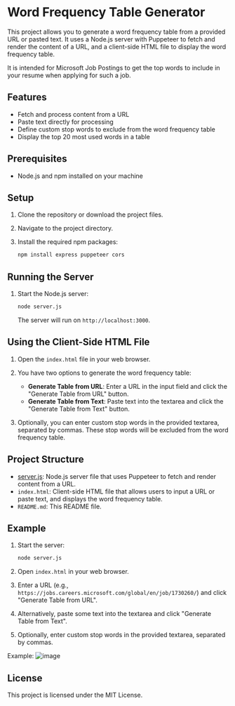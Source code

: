 # Word Frequency Table Generator

This project allows you to generate a word frequency table from a provided URL or pasted text. It uses a Node.js server with Puppeteer to fetch and render the content of a URL, and a client-side HTML file to display the word frequency table.

It is intended for Microsoft Job Postings to get the top words to include in your resume when applying for such a job.

## Features

- Fetch and process content from a URL
- Paste text directly for processing
- Define custom stop words to exclude from the word frequency table
- Display the top 20 most used words in a table

## Prerequisites

- Node.js and npm installed on your machine

## Setup

1. Clone the repository or download the project files.

2. Navigate to the project directory.

3. Install the required npm packages:

    ```sh
    npm install express puppeteer cors
    ```

## Running the Server

1. Start the Node.js server:

    ```sh
    node server.js
    ```

    The server will run on `http://localhost:3000`.

## Using the Client-Side HTML File

1. Open the `index.html` file in your web browser.

2. You have two options to generate the word frequency table:
    - **Generate Table from URL**: Enter a URL in the input field and click the "Generate Table from URL" button.
    - **Generate Table from Text**: Paste text into the textarea and click the "Generate Table from Text" button.

3. Optionally, you can enter custom stop words in the provided textarea, separated by commas. These stop words will be excluded from the word frequency table.

## Project Structure

- [server.js](http://_vscodecontentref_/0): Node.js server file that uses Puppeteer to fetch and render content from a URL.
- `index.html`: Client-side HTML file that allows users to input a URL or paste text, and displays the word frequency table.
- `README.md`: This README file.

## Example

1. Start the server:

    ```sh
    node server.js
    ```

2. Open `index.html` in your web browser.

3. Enter a URL (e.g., `https://jobs.careers.microsoft.com/global/en/job/1730260/`) and click "Generate Table from URL".

4. Alternatively, paste some text into the textarea and click "Generate Table from Text".

5. Optionally, enter custom stop words in the provided textarea, separated by commas.

Example:
![image](https://github.com/user-attachments/assets/58b1e411-1112-4fa0-b4d7-8b5a77a07609)


## License

This project is licensed under the MIT License.
